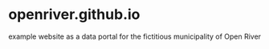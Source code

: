 # openriver.github.io
example website as a data portal for the fictitious municipality of Open River
